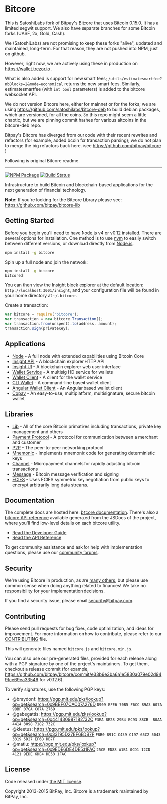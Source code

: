 Bitcore
=======

This is SatoshiLabs fork of Bitpay's Bitcore that uses Bitcoin 0.15.0. It has a limited segwit support. We also have separate branches for some Bitcoin forks (UASF, 2x, Gold, Cash).

We (SatoshiLabs) are not promising to keep these forks "alive", updated and maintained, long-term. For that reason, they are not pushed into NPM, just on github.

However, right now, we are actively using these in production on https://wallet.trezor.io .

What is also added is support for new smart fees; `/utils/estimatesmartfee?nbBlocks=2&mode=economical` returns the new smart fees. Similarly, estimatesmartfee (with `int bool` parameters) is added to the bitcore websocket API.

We do not version Bitcore here, either for mainnet or for the forks; we are using https://github.com/satoshilabs/bitcore-deb to build debian packages, which are versioned, for all the coins. So this repo might seem a little chaotic, but we are pinning commit hashes for various altcoins in the bitcore-deb repo.

Bitpay's Bitcore has diverged from our code with their recent rewrites and refactors (for example, added bcoin for transaction parsing); we do not plan to merge the big refactors back here. (see https://github.com/bitpay/bitcore )

Following is original Bitcore readme.

----

[![NPM Package](https://img.shields.io/npm/v/bitcore.svg?style=flat-square)](https://www.npmjs.org/package/bitcore)
[![Build Status](https://img.shields.io/travis/bitpay/bitcore.svg?branch=master&style=flat-square)](https://travis-ci.org/bitpay/bitcore)

Infrastructure to build Bitcoin and blockchain-based applications for the next generation of financial technology.

**Note:** If you're looking for the Bitcore Library please see: https://github.com/bitpay/bitcore-lib

## Getting Started

Before you begin you'll need to have Node.js v4 or v0.12 installed. There are several options for installation. One method is to use [nvm](https://github.com/creationix/nvm) to easily switch between different versions, or download directly from [Node.js](https://nodejs.org/).

```bash
npm install -g bitcore
```

Spin up a full node and join the network:

```bash
npm install -g bitcore
bitcored
```

You can then view the Insight block explorer at the default location: `http://localhost:3001/insight`, and your configuration file will be found in your home directory at `~/.bitcore`.

Create a transaction:
```js
var bitcore = require('bitcore');
var transaction = new bitcore.Transaction();
var transaction.from(unspent).to(address, amount);
transaction.sign(privateKey);
```

## Applications

- [Node](https://github.com/bitpay/bitcore-node) - A full node with extended capabilities using Bitcoin Core
- [Insight API](https://github.com/bitpay/insight-api) - A blockchain explorer HTTP API
- [Insight UI](https://github.com/bitpay/insight) - A blockchain explorer web user interface
- [Wallet Service](https://github.com/bitpay/bitcore-wallet-service) - A multisig HD service for wallets
- [Wallet Client](https://github.com/bitpay/bitcore-wallet-client) - A client for the wallet service
- [CLI Wallet](https://github.com/bitpay/bitcore-wallet) - A command-line based wallet client
- [Angular Wallet Client](https://github.com/bitpay/angular-bitcore-wallet-client) - An Angular based wallet client
- [Copay](https://github.com/bitpay/copay) - An easy-to-use, multiplatform, multisignature, secure bitcoin wallet

## Libraries

- [Lib](https://github.com/bitpay/bitcore-lib) - All of the core Bitcoin primatives including transactions, private key management and others
- [Payment Protocol](https://github.com/bitpay/bitcore-payment-protocol) - A protocol for communication between a merchant and customer
- [P2P](https://github.com/bitpay/bitcore-p2p) - The peer-to-peer networking protocol
- [Mnemonic](https://github.com/bitpay/bitcore-mnemonic) - Implements mnemonic code for generating deterministic keys
- [Channel](https://github.com/bitpay/bitcore-channel) - Micropayment channels for rapidly adjusting bitcoin transactions
- [Message](https://github.com/bitpay/bitcore-message) - Bitcoin message verification and signing
- [ECIES](https://github.com/bitpay/bitcore-ecies) - Uses ECIES symmetric key negotiation from public keys to encrypt arbitrarily long data streams.

## Documentation

The complete docs are hosted here: [bitcore documentation](http://bitcore.io/guide/). There's also a [bitcore API reference](http://bitcore.io/api/) available generated from the JSDocs of the project, where you'll find low-level details on each bitcore utility.

- [Read the Developer Guide](http://bitcore.io/guide/)
- [Read the API Reference](http://bitcore.io/api/)

To get community assistance and ask for help with implementation questions, please use our [community forums](http://bitpaylabs.com/c/bitcore).

## Security

We're using Bitcore in production, as are [many others](http://bitcore.io#projects), but please use common sense when doing anything related to finances! We take no responsibility for your implementation decisions.

If you find a security issue, please email security@bitpay.com.

## Contributing

Please send pull requests for bug fixes, code optimization, and ideas for improvement. For more information on how to contribute, please refer to our [CONTRIBUTING](https://github.com/bitpay/bitcore/blob/master/CONTRIBUTING.md) file.

This will generate files named `bitcore.js` and `bitcore.min.js`.

You can also use our pre-generated files, provided for each release along with a PGP signature by one of the project's maintainers. To get them, checkout a release commit (for example, https://github.com/bitpay/bitcore/commit/e33b6e3ba6a1e5830a079e02d949fce69ea33546 for v0.12.6).

To verify signatures, use the following PGP keys:
- @braydonf: https://pgp.mit.edu/pks/lookup?op=get&search=0x9BBF07CAC07A276D `D909 EFE6 70B5 F6CC 89A3 607A 9BBF 07CA C07A 276D`
- @gabegattis: https://pgp.mit.edu/pks/lookup?op=get&search=0x441430987182732C `F3EA 8E28 29B4 EC93 88CB  B0AA 4414 3098 7182 732C`
- @kleetus: https://pgp.mit.edu/pks/lookup?op=get&search=0x33195D27EF6BDB7F `F8B0 891C C459 C197 65C2 5043 3319 5D27 EF6B DB7F`
- @matiu: https://pgp.mit.edu/pks/lookup?op=get&search=0x9EDE6DE4DE531FAC `25CE ED88 A1B1 0CD1 12CD  4121 9EDE 6DE4 DE53 1FAC`

## License

Code released under [the MIT license](https://github.com/bitpay/bitcore/blob/master/LICENSE).

Copyright 2013-2015 BitPay, Inc. Bitcore is a trademark maintained by BitPay, Inc.
